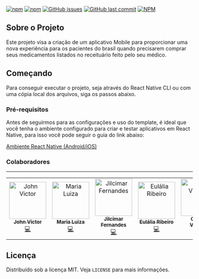 <!--
*** Obrigado por estar vendo o nosso README. Se você tiver alguma sugestão
*** que possa melhorá-lo ainda mais dê um fork no repositório e crie uma Pull
*** Request ou abra uma Issue com a tag "sugestão".
*** Obrigado novamente! Agora vamos rodar esse projeto incrível :D
-->

<!-- PROJECT SHIELDS -->

[![npm](https://img.shields.io/npm/v/react-native-template-rocketseat-basic.svg?label=npm%20package)](https://www.npmjs.com/package/react-native-template-rocketseat-basic)
[![npm](https://img.shields.io/npm/dt/react-native-template-rocketseat-basic.svg)](https://www.npmjs.com/package/react-native-template-rocketseat-basic)
[![GitHub issues](https://img.shields.io/github/issues-raw/rocketseat/react-native-template-rocketseat-basic.svg)](https://github.com/Rocketseat/react-native-template-rocketseat-basic/issues)
[![GitHub last commit](https://img.shields.io/github/last-commit/rocketseat/react-native-template-rocketseat-basic.svg)](https://github.com/Rocketseat/react-native-template-rocketseat-basic/commits/master)
[![NPM](https://img.shields.io/npm/l/react-native-template-rocketseat-basic.svg)](https://choosealicense.com/licenses/mit)

<!-- PROJECT LOGO -->
<!-- <br />
<p align="center">
  <a href="https://rocketseat.com.br">
    <img src="https://s3-sa-east-1.amazonaws.com/rocketseat-cdn/rocketseat_logo_roxa.png" alt="Logo">
  </a>

  <h3 align="center">Template Rocketseat Basic</h3>
</p> -->

<!-- ABOUT THE PROJECT -->

## Sobre o Projeto

Este projeto visa a criação de um aplicativo Mobile para proporcionar uma nova experiência para os pacientes do brasil quando precisarem comprar seus medicamentos listados no receituário feito pelo seu médico.

<!-- GETTING STARTED -->

## Começando

Para conseguir executar o projeto, seja através do React Native CLI ou com uma cópia local dos arquivos, siga os passos abaixo.

### Pré-requisitos

Antes de seguirmos para as configurações e uso do template, é ideal que você tenha o ambiente configurado para criar e testar aplicativos em React Native, para isso você pode seguir o guia do link abaixo:

[Ambiente React Native (Android/iOS)](https://github.com/Rocketseat/ambiente-react-native)

<!-- Colaboradores -->

### Colaboradores

<hr>
<table>
  <tr>
    <td align="center">
      <a href="http://github.com/johnvict0r">
        <img src="https://avatars0.githubusercontent.com/u/30505330?s=400&v=4" width="100px;" alt="John Victor"/>
        <br />
        <sub><b>John Victor</b></sub>
      </a><br />
      <a href="https://github.com/JohnVict0r/PharmRD/commits?author=johnvict0r" title="Code">💻</a>
    </td>
    <td align="center">
      <a href="https://github.com/marialupiress">
        <img src="https://avatars0.githubusercontent.com/u/50592833?s=400&v=4" width="100px;" alt="Maria Luiza"/>
        <br />
        <sub><b>Maria Luiza</b></sub>
      </a><br />
      <a href="https://github.com/JohnVict0r/PharmRD/commits?author=marialupiress" title="Code">💻</a>
    </td>
    <td align="center">
      <a href="https://github.com/jilcimar">
        <img src="https://avatars0.githubusercontent.com/u/34745276?s=400&v=4" width="100px;" alt="Jilcimar Fernandes"/>
        <br />
        <sub><b>Jilcimar Fernandes</b></sub>
      </a><br />
      <a href="https://github.com/JohnVict0r/PharmRD/commits?author=jilcimar" title="Code">💻</a>
    </td>
    <td align="center">
      <a href="https://github.com/eulaliaribeiro">
        <img src="https://avatars0.githubusercontent.com/u/54278522?s=400&v=4" width="100px;" alt="Eulália Ribeiro"/>
        <br />
        <sub><b>Eulália Ribeiro</b></sub>
      </a><br />
      <a href="https://github.com/JohnVict0r/PharmRD/commits?author=eulaliaribeiro" title="Code">💻</a>
    </td>
    <td align="center">
      <a href="https://github.com/Gabrielvss">
        <img src="https://avatars0.githubusercontent.com/u/45042131?s=400&v=4" width="100px;" alt="Gabriel Vinícius"/>
        <br />
        <sub><b>Gabriel Vinícius</b></sub>
      </a><br />
      <a href="https://github.com/JohnVict0r/PharmRD/commits?author=Gabrielvss" title="Code">💻</a>
    </td>
  </tr>
</table>

<!-- LICENSE -->

## Licença

Distribuído sob a licença MIT. Veja `LICENSE` para mais informações.
